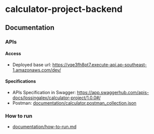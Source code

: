 # calculator-project-backend

## Documentation

### APIs

#### Access

- Deployed base url: https://vqe3fh8pt7.execute-api.ap-southeast-1.amazonaws.com/dev/

#### Specifications

- APIs Specification in Swagger: https://app.swaggerhub.com/apis-docs/lossingalex/calculator-project/1.0.0#/
- Postman: [documentation/calculator.postman_collection.json](./documentation/calculator.postman_collection.json)

### How to run

- [documentation/how-to-run.md](./documentation/how-to-run.md)
